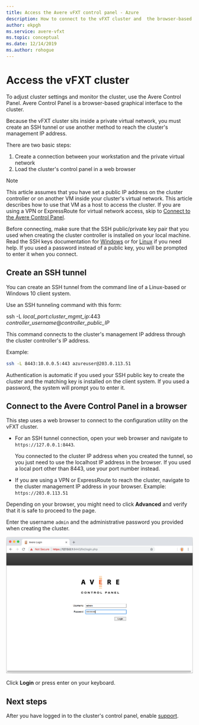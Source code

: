 ```yaml
---
title: Access the Avere vFXT control panel - Azure
description: How to connect to the vFXT cluster and  the browser-based Avere Control Panel to configure the Avere vFXT 
author: ekpgh
ms.service: avere-vfxt
ms.topic: conceptual
ms.date: 12/14/2019
ms.author: rohogue
---
```


# Access the vFXT cluster

To adjust cluster settings and monitor the cluster, use the Avere Control Panel. Avere Control Panel is a browser-based graphical interface to the cluster.

Because the vFXT cluster sits inside a private virtual network, you must create an SSH tunnel or use another method to reach the cluster's management IP address.

There are two basic steps:

1. Create a connection between your workstation and the private virtual network
1. Load the cluster's control panel in a web browser

> [!NOTE]
> This article assumes that you have set a public IP address on the cluster controller or on another VM inside your cluster's virtual network. This article describes how to use that VM as a host to access the cluster. If you are using a VPN or ExpressRoute for virtual network access, skip to [Connect to the Avere Control Panel](#connect-to-the-avere-control-panel-in-a-browser).

Before connecting, make sure that the SSH public/private key pair that you used when creating the cluster controller is installed on your local machine. Read the SSH keys documentation for [Windows](https://docs.microsoft.com/azure/virtual-machines/linux/ssh-from-windows) or for [Linux](https://docs.microsoft.com/azure/virtual-machines/linux/mac-create-ssh-keys) if you need help. If you used a password instead of a public key, you will be prompted to enter it when you connect.

## Create an SSH tunnel

You can create an SSH tunnel from the command line of a Linux-based or Windows 10 client system.

Use an SSH tunneling command with this form:

ssh -L *local_port*:*cluster_mgmt_ip*:443 *controller_username*\@*controller_public_IP*

This command connects to the cluster's management IP address through the cluster controller's IP address.

Example:

```sh
ssh -L 8443:10.0.0.5:443 azureuser@203.0.113.51
```

Authentication is automatic if you used your SSH public key to create the cluster and the matching key is installed on the client system. If you used a password, the system will prompt you to enter it.

## Connect to the Avere Control Panel in a browser

This step uses a web browser to connect to the configuration utility on the vFXT cluster.

* For an SSH tunnel connection, open your web browser and navigate to `https://127.0.0.1:8443`.

  You connected to the cluster IP address when you created the tunnel, so you just need to use the localhost IP address in the browser. If you used a local port other than 8443, use your port number instead.

* If you are using a VPN or ExpressRoute to reach the cluster, navigate to the cluster management IP address in your browser. Example: ``https://203.0.113.51``

Depending on your browser, you might need to click **Advanced** and verify that it is safe to proceed to the page.

Enter the username `admin` and the administrative password you provided when creating the cluster.

![Screenshot of the Avere sign in page populated with the username 'admin' and a password](media/avere-vfxt-gui-login.png)

Click **Login** or press enter on your keyboard.

## Next steps

After you have logged in to the cluster's control panel, enable [support](avere-vfxt-enable-support.md).
